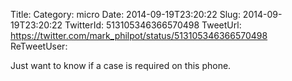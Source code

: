 Title: 
Category: micro
Date: 2014-09-19T23:20:22
Slug: 2014-09-19T23:20:22
TwitterId: 513105346366570498
TweetUrl: https://twitter.com/mark_philpot/status/513105346366570498
ReTweetUser: 

Just want to know if a case is required on this phone.